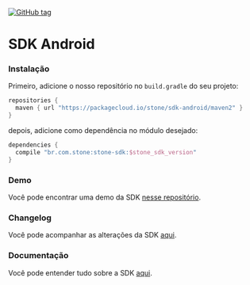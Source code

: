 
[![GitHub tag](https://img.shields.io/github/tag/stone-payments/sdk-android.svg)]()
# SDK Android

### Instalação
Primeiro, adicione o nosso repositório no `build.gradle` do seu projeto:
``` gradle
repositories {
  maven { url "https://packagecloud.io/stone/sdk-android/maven2" }
}
```

depois, adicione como dependência no módulo desejado:
``` gradle
dependencies {
  compile "br.com.stone:stone-sdk:$stone_sdk_version"
}
```

### Demo
Você pode encontrar uma demo da SDK [nesse repositório](https://github.com/stone-pagamentos/demo-sdk-android).

### Changelog
Você pode acompanhar as alterações da SDK [aqui](https://github.com/stone-pagamentos/sdk-android-V2/blob/master/changelog.md).

### Documentação
Você pode entender tudo sobre a SDK [aqui](http://sdkandroid.stone.com.br/).
